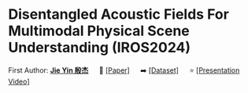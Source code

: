 # Disentangled Acoustic Fields For Multimodal Physical Scene Understanding (IROS2024)

First Author: [**Jie Yin 殷杰**](https://github.com/sjtuyinjie?tab=repositories)
&emsp;
📝 [[Paper]](https://openreview.net/pdf?id=R3CDj2DLln)
&emsp;
➡️ [[Dataset]](https://github.com/chuangg/find_fallen_objects)
&emsp;
⭐️ [[Presentation Video]](https://www.bilibili.com/video/BV1xx421m75k/?spm_id_from=333.337.search-card.all.click&vd_source=0804300aea4065df90adde5398ee74b7)


